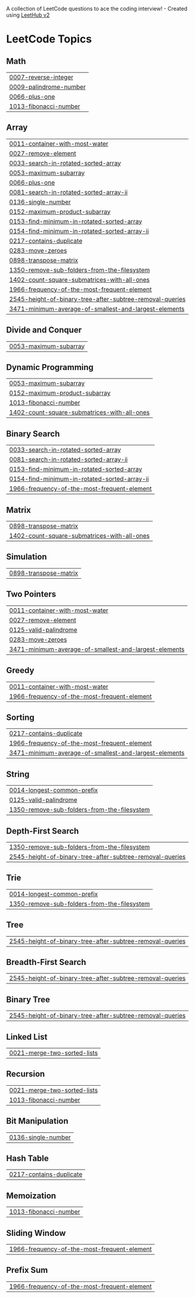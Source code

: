 A collection of LeetCode questions to ace the coding interview! - Created using [LeetHub v2](https://github.com/arunbhardwaj/LeetHub-2.0)
<!---LeetCode Topics Start-->
# LeetCode Topics
## Math
|  |
| ------- |
| [0007-reverse-integer](https://github.com/gurpreetkaur2309/Leetcode_problem/tree/master/0007-reverse-integer) |
| [0009-palindrome-number](https://github.com/gurpreetkaur2309/Leetcode_problem/tree/master/0009-palindrome-number) |
| [0066-plus-one](https://github.com/gurpreetkaur2309/Leetcode_problem/tree/master/0066-plus-one) |
| [1013-fibonacci-number](https://github.com/gurpreetkaur2309/Leetcode_problem/tree/master/1013-fibonacci-number) |
## Array
|  |
| ------- |
| [0011-container-with-most-water](https://github.com/gurpreetkaur2309/Leetcode_problem/tree/master/0011-container-with-most-water) |
| [0027-remove-element](https://github.com/gurpreetkaur2309/Leetcode_problem/tree/master/0027-remove-element) |
| [0033-search-in-rotated-sorted-array](https://github.com/gurpreetkaur2309/Leetcode_problem/tree/master/0033-search-in-rotated-sorted-array) |
| [0053-maximum-subarray](https://github.com/gurpreetkaur2309/Leetcode_problem/tree/master/0053-maximum-subarray) |
| [0066-plus-one](https://github.com/gurpreetkaur2309/Leetcode_problem/tree/master/0066-plus-one) |
| [0081-search-in-rotated-sorted-array-ii](https://github.com/gurpreetkaur2309/Leetcode_problem/tree/master/0081-search-in-rotated-sorted-array-ii) |
| [0136-single-number](https://github.com/gurpreetkaur2309/Leetcode_problem/tree/master/0136-single-number) |
| [0152-maximum-product-subarray](https://github.com/gurpreetkaur2309/Leetcode_problem/tree/master/0152-maximum-product-subarray) |
| [0153-find-minimum-in-rotated-sorted-array](https://github.com/gurpreetkaur2309/Leetcode_problem/tree/master/0153-find-minimum-in-rotated-sorted-array) |
| [0154-find-minimum-in-rotated-sorted-array-ii](https://github.com/gurpreetkaur2309/Leetcode_problem/tree/master/0154-find-minimum-in-rotated-sorted-array-ii) |
| [0217-contains-duplicate](https://github.com/gurpreetkaur2309/Leetcode_problem/tree/master/0217-contains-duplicate) |
| [0283-move-zeroes](https://github.com/gurpreetkaur2309/Leetcode_problem/tree/master/0283-move-zeroes) |
| [0898-transpose-matrix](https://github.com/gurpreetkaur2309/Leetcode_problem/tree/master/0898-transpose-matrix) |
| [1350-remove-sub-folders-from-the-filesystem](https://github.com/gurpreetkaur2309/Leetcode_problem/tree/master/1350-remove-sub-folders-from-the-filesystem) |
| [1402-count-square-submatrices-with-all-ones](https://github.com/gurpreetkaur2309/Leetcode_problem/tree/master/1402-count-square-submatrices-with-all-ones) |
| [1966-frequency-of-the-most-frequent-element](https://github.com/gurpreetkaur2309/Leetcode_problem/tree/master/1966-frequency-of-the-most-frequent-element) |
| [2545-height-of-binary-tree-after-subtree-removal-queries](https://github.com/gurpreetkaur2309/Leetcode_problem/tree/master/2545-height-of-binary-tree-after-subtree-removal-queries) |
| [3471-minimum-average-of-smallest-and-largest-elements](https://github.com/gurpreetkaur2309/Leetcode_problem/tree/master/3471-minimum-average-of-smallest-and-largest-elements) |
## Divide and Conquer
|  |
| ------- |
| [0053-maximum-subarray](https://github.com/gurpreetkaur2309/Leetcode_problem/tree/master/0053-maximum-subarray) |
## Dynamic Programming
|  |
| ------- |
| [0053-maximum-subarray](https://github.com/gurpreetkaur2309/Leetcode_problem/tree/master/0053-maximum-subarray) |
| [0152-maximum-product-subarray](https://github.com/gurpreetkaur2309/Leetcode_problem/tree/master/0152-maximum-product-subarray) |
| [1013-fibonacci-number](https://github.com/gurpreetkaur2309/Leetcode_problem/tree/master/1013-fibonacci-number) |
| [1402-count-square-submatrices-with-all-ones](https://github.com/gurpreetkaur2309/Leetcode_problem/tree/master/1402-count-square-submatrices-with-all-ones) |
## Binary Search
|  |
| ------- |
| [0033-search-in-rotated-sorted-array](https://github.com/gurpreetkaur2309/Leetcode_problem/tree/master/0033-search-in-rotated-sorted-array) |
| [0081-search-in-rotated-sorted-array-ii](https://github.com/gurpreetkaur2309/Leetcode_problem/tree/master/0081-search-in-rotated-sorted-array-ii) |
| [0153-find-minimum-in-rotated-sorted-array](https://github.com/gurpreetkaur2309/Leetcode_problem/tree/master/0153-find-minimum-in-rotated-sorted-array) |
| [0154-find-minimum-in-rotated-sorted-array-ii](https://github.com/gurpreetkaur2309/Leetcode_problem/tree/master/0154-find-minimum-in-rotated-sorted-array-ii) |
| [1966-frequency-of-the-most-frequent-element](https://github.com/gurpreetkaur2309/Leetcode_problem/tree/master/1966-frequency-of-the-most-frequent-element) |
## Matrix
|  |
| ------- |
| [0898-transpose-matrix](https://github.com/gurpreetkaur2309/Leetcode_problem/tree/master/0898-transpose-matrix) |
| [1402-count-square-submatrices-with-all-ones](https://github.com/gurpreetkaur2309/Leetcode_problem/tree/master/1402-count-square-submatrices-with-all-ones) |
## Simulation
|  |
| ------- |
| [0898-transpose-matrix](https://github.com/gurpreetkaur2309/Leetcode_problem/tree/master/0898-transpose-matrix) |
## Two Pointers
|  |
| ------- |
| [0011-container-with-most-water](https://github.com/gurpreetkaur2309/Leetcode_problem/tree/master/0011-container-with-most-water) |
| [0027-remove-element](https://github.com/gurpreetkaur2309/Leetcode_problem/tree/master/0027-remove-element) |
| [0125-valid-palindrome](https://github.com/gurpreetkaur2309/Leetcode_problem/tree/master/0125-valid-palindrome) |
| [0283-move-zeroes](https://github.com/gurpreetkaur2309/Leetcode_problem/tree/master/0283-move-zeroes) |
| [3471-minimum-average-of-smallest-and-largest-elements](https://github.com/gurpreetkaur2309/Leetcode_problem/tree/master/3471-minimum-average-of-smallest-and-largest-elements) |
## Greedy
|  |
| ------- |
| [0011-container-with-most-water](https://github.com/gurpreetkaur2309/Leetcode_problem/tree/master/0011-container-with-most-water) |
| [1966-frequency-of-the-most-frequent-element](https://github.com/gurpreetkaur2309/Leetcode_problem/tree/master/1966-frequency-of-the-most-frequent-element) |
## Sorting
|  |
| ------- |
| [0217-contains-duplicate](https://github.com/gurpreetkaur2309/Leetcode_problem/tree/master/0217-contains-duplicate) |
| [1966-frequency-of-the-most-frequent-element](https://github.com/gurpreetkaur2309/Leetcode_problem/tree/master/1966-frequency-of-the-most-frequent-element) |
| [3471-minimum-average-of-smallest-and-largest-elements](https://github.com/gurpreetkaur2309/Leetcode_problem/tree/master/3471-minimum-average-of-smallest-and-largest-elements) |
## String
|  |
| ------- |
| [0014-longest-common-prefix](https://github.com/gurpreetkaur2309/Leetcode_problem/tree/master/0014-longest-common-prefix) |
| [0125-valid-palindrome](https://github.com/gurpreetkaur2309/Leetcode_problem/tree/master/0125-valid-palindrome) |
| [1350-remove-sub-folders-from-the-filesystem](https://github.com/gurpreetkaur2309/Leetcode_problem/tree/master/1350-remove-sub-folders-from-the-filesystem) |
## Depth-First Search
|  |
| ------- |
| [1350-remove-sub-folders-from-the-filesystem](https://github.com/gurpreetkaur2309/Leetcode_problem/tree/master/1350-remove-sub-folders-from-the-filesystem) |
| [2545-height-of-binary-tree-after-subtree-removal-queries](https://github.com/gurpreetkaur2309/Leetcode_problem/tree/master/2545-height-of-binary-tree-after-subtree-removal-queries) |
## Trie
|  |
| ------- |
| [0014-longest-common-prefix](https://github.com/gurpreetkaur2309/Leetcode_problem/tree/master/0014-longest-common-prefix) |
| [1350-remove-sub-folders-from-the-filesystem](https://github.com/gurpreetkaur2309/Leetcode_problem/tree/master/1350-remove-sub-folders-from-the-filesystem) |
## Tree
|  |
| ------- |
| [2545-height-of-binary-tree-after-subtree-removal-queries](https://github.com/gurpreetkaur2309/Leetcode_problem/tree/master/2545-height-of-binary-tree-after-subtree-removal-queries) |
## Breadth-First Search
|  |
| ------- |
| [2545-height-of-binary-tree-after-subtree-removal-queries](https://github.com/gurpreetkaur2309/Leetcode_problem/tree/master/2545-height-of-binary-tree-after-subtree-removal-queries) |
## Binary Tree
|  |
| ------- |
| [2545-height-of-binary-tree-after-subtree-removal-queries](https://github.com/gurpreetkaur2309/Leetcode_problem/tree/master/2545-height-of-binary-tree-after-subtree-removal-queries) |
## Linked List
|  |
| ------- |
| [0021-merge-two-sorted-lists](https://github.com/gurpreetkaur2309/Leetcode_problem/tree/master/0021-merge-two-sorted-lists) |
## Recursion
|  |
| ------- |
| [0021-merge-two-sorted-lists](https://github.com/gurpreetkaur2309/Leetcode_problem/tree/master/0021-merge-two-sorted-lists) |
| [1013-fibonacci-number](https://github.com/gurpreetkaur2309/Leetcode_problem/tree/master/1013-fibonacci-number) |
## Bit Manipulation
|  |
| ------- |
| [0136-single-number](https://github.com/gurpreetkaur2309/Leetcode_problem/tree/master/0136-single-number) |
## Hash Table
|  |
| ------- |
| [0217-contains-duplicate](https://github.com/gurpreetkaur2309/Leetcode_problem/tree/master/0217-contains-duplicate) |
## Memoization
|  |
| ------- |
| [1013-fibonacci-number](https://github.com/gurpreetkaur2309/Leetcode_problem/tree/master/1013-fibonacci-number) |
## Sliding Window
|  |
| ------- |
| [1966-frequency-of-the-most-frequent-element](https://github.com/gurpreetkaur2309/Leetcode_problem/tree/master/1966-frequency-of-the-most-frequent-element) |
## Prefix Sum
|  |
| ------- |
| [1966-frequency-of-the-most-frequent-element](https://github.com/gurpreetkaur2309/Leetcode_problem/tree/master/1966-frequency-of-the-most-frequent-element) |
<!---LeetCode Topics End-->